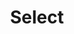 ---
layout: pattern.njk
tags: 
    - legacy_fr
    - legacy_components_fr
    - page
key: select-legacy_fr
title: Select
parent: components-legacy_fr
image: legacy/overview/select.webp
keywords: 
order: 230
availablelanguages: 
    - de
    - en
---